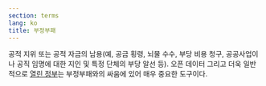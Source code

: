 ```yaml
---
section: terms
lang: ko
title: 부정부패
---
```


공적 지위 또는 공적 자금의 남용(예, 공금 횡령, 뇌물 수수, 부당 비용 청구, 공공사업이나 공직 임명에 대한 지인 및 특정 단체의 부당 알선 등). 오픈 데이터 그리고 더욱 일반적으로 [열린 정부](../open-government/)는 부정부패와의 싸움에 있어 매우 중요한 도구이다.

